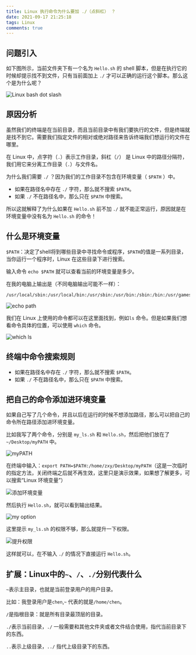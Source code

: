 ```yaml
---
title: Linux 执行命令为什么要加 ./（点斜杠） ？
date: 2021-09-17 21:25:18
tags: Linux
comments: true
---
```


## 问题引入

如下图所示，当前文件夹下有一个名为 `Hello.sh` 的 shell 脚本，但是在执行它的时候却提示找不到文件，只有当前面加上 `./` 才可以正确的运行这个脚本。那么这个是为什么呢？

![Linux bash dot slash](https://gitee.com/babbittry321/blogImages/raw/master/img/Linux%20bash%20dot%20slash.png)

<!-- more -->

## 原因分析

虽然我们的终端是在当前目录，而且当前目录中有我们要执行的文件，但是终端就是找不到它。需要我们指定文件的相对或绝对路径来告诉终端我们想运行的文件在哪里。

在 Linux 中，点字符（`.`）表示工作目录，斜杠（`/`） 是 Linux 中的路径分隔符，我们用它来分离工作目录（`.`）与文件名。

为什么我们需要 `./` ？因为我们的工作目录不包含在环境变量（ `$PATH` ）中。

- 如果在路径名中存在 `./` 字符，那么就不搜索 `$PATH`。
- 如果 `./` 不在路径名中，那么只在 `$PATH` 中搜索。

所以这就解释了为什么如果在 `Hello.sh` 前不加 `./` 就不能正常运行，原因就是在环境变量中没有名为 `Hello.sh` 的命令！

## 什么是环境变量

`$PATH`：决定了shell将到哪些目录中寻找命令或程序，`$PATH`的值是一系列目录，当你运行一个程序时，Linux 在这些目录下进行搜索。

输入命令 `echo $PATH` 就可以查看当前的环境变量是多少。

在我的电脑上输出是（不同电脑输出可能不一样）：

```
/usr/local/sbin:/usr/local/bin:/usr/sbin:/usr/bin:/sbin:/bin:/usr/games:/usr/local/games:/snap/bin
```

![echo path](https://gitee.com/babbittry321/blogImages/raw/master/img/echo%20path.png)

我们在 Linux 上使用的命令都可以在这里面找到，例如`ls` 命令。但是如果我们想看命令具体的位置，可以使用 `which` 命令。

![which ls](https://gitee.com/babbittry321/blogImages/raw/master/img/which%20ls.png)

## 终端中命令搜索规则

- 如果在路径名中存在 `./` 字符，那么就不搜索 `$PATH`。
- 如果 `./` 不在路径名中，那么只在 `$PATH` 中搜索。

## 把自己的命令添加进环境变量

如果自己写了几个命令，并且以后在运行的时候不想添加路径，那么可以把自己的命令所在路径添加进环境变量。

比如我写了两个命令，分别是 `my_ls.sh` 和 `Hello.sh`，然后把他们放在了 `~/Desktop/myPATH` 中。

![myPATH](https://gitee.com/babbittry321/blogImages/raw/master/img/mtPATH.png)

在终端中输入：`export PATH=$PATH:/home/zxy/Desktop/myPATH`（这是一次临时的指定方法，关闭终端之后就不再生效，这里只是演示效果，如果想了解更多，可以搜索“Linux 环境变量”）

![添加环境变量](https://gitee.com/babbittry321/blogImages/raw/master/img/PATH.png)

然后执行 `Hello.sh`，就可以看到输出结果。

![my option](https://gitee.com/babbittry321/blogImages/raw/master/img/my%20Hello.sh.png)

这里提示 `my_ls.sh` 的权限不够，那么就提升一下权限。

![提升权限](https://gitee.com/babbittry321/blogImages/raw/master/img/chmod.png)

这样就可以，在不输入 `./` 的情况下直接运行 `Hello.sh`。

## 扩展：Linux中的`~`、`/`、`./`分别代表什么

`~`表示主目录，也就是当前登录用户的用户目录。

比如：我登录用户是`chen`,`~` 代表的就是`/home/chen`。

`/`是指根目录：就是所有目录最顶层的目录。

`./`表示当前目录，`./` 一般需要和其他文件夹或者文件结合使用，指代当前目录下的东西。

`..`表示上级目录，`../` 指代上级目录下的东西。



